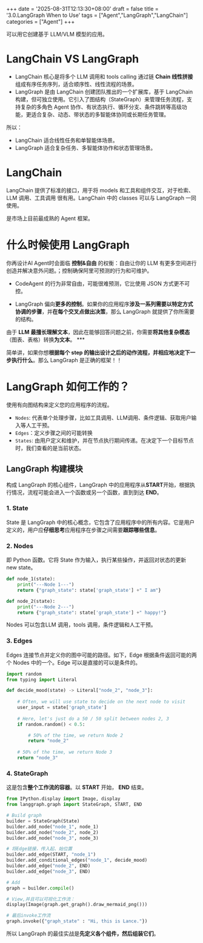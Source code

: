 +++
date = '2025-08-31T12:13:30+08:00'
draft = false
title = '3.0.LangGraph When to Use'
tags = ["Agent","LangGraph","LangChain"]
categories = ["Agent"]
+++

可以用它创建基于 LLM/VLM 模型的应用。



# LangChain VS LangGraph

- LangChain 核心是将多个 LLM 调用和 tools calling 通过链 **Chain 线性拼接**组成有序任务序列，适合顺序性、线性流程的场景。
- LangGraph 是由 LangChain 创建团队推出的一个扩展库，基于 LangChain 构建，但可独立使用。它引入了图结构（StateGraph）来管理任务流程，支持复杂的多角色 Agent 协作、有状态执行、循环分支、条件跳转等高级功能，更适合复杂、动态、带状态的多智能体协同或长期任务管理。

所以：

- LangChain 适合线性任务和单智能体场景。
- LangGraph 适合复杂任务、多智能体协作和状态管理场景。


# LangChain

LangChain 提供了标准的接口，用于将 models 和工具和组件交互，对于检索、LLM 调用、工具调用 很有用。LangChain 中的 classes 可以与 LangGraph 一同使用。

是市场上目前最成熟的 Agent 框架。


# 什么时候使用 LangGraph

你再设计AI Agent时会面临 **控制&自由** 的权衡：自由让你的 LLM 有更多空间进行创造并解决意外问题。；控制确保阿里可预测的行为和可维护。

- CodeAgent 的行为非常自由，可能很难预测，它比使用 JSON 方式更不可控。

- LangGraph 偏向**更多的控制**。如果你的应用程序**涉及一系列需要以特定方式协调的步骤**，并**在每个交叉点做出决策**，那么 LangGraph 就提供了你所需要的结构。

由于 **LLM 最擅长理解文本**，因此在能够回答问题之前，你需要**将其他复杂模态**（图表、表格）转换**为文本**。 ***

简单讲，如果你想**根据每个 step 的输出设计之后的动作流程，并相应地决定下一步执行什么**。那么 LangGraph 是正确的框架！！


# LangGraph 如何工作的？

使用有向图结构来定义您的应用程序的流程。

  - `Nodes`: 代表单个处理步骤，比如工具调用、LLM调用、条件逻辑、获取用户输入等人工干预。
  - `Edges`：定义步骤之间的可能转换
  - `States`: 由用户定义和维护，并在节点执行期间传递。在决定下一个目标节点时，我们查看的是当前状态。


## LangGraph 构建模块

构成 LangGraph 的核心组件，LangGraph 中的应用程序从**START**开始，根据执行情况，流程可能会进入一个函数或另一个函数，直到到达 **END**。

### 1. State

State 是 LangGraph 中的核心概念，它包含了应用程序中的所有内容。它是用户定义的，用户应**仔细思考**应用程序在步骤之间需要**跟踪哪些信息**。

### 2. Nodes

即 Python 函数。它将 State 作为输入，执行某些操作，并返回对状态的更新 new state。

~~~py
def node_1(state):
    print("---Node 1---")
    return {"graph_state": state['graph_state'] +" I am"}

def node_2(state):
    print("---Node 2---")
    return {"graph_state": state['graph_state'] +" happy!"}
~~~

Nodes 可以包含LLM 调用，tools 调用，条件逻辑和人工干预。

### 3. Edges

Edges 连接节点并定义你的图中可能的路径。如下，Edge 根据条件返回可能的两个 Nodes 中的一个。Edge 可以是直接的可以是条件的。

~~~py
import random
from typing import Literal

def decide_mood(state) -> Literal["node_2", "node_3"]:
    
    # Often, we will use state to decide on the next node to visit
    user_input = state['graph_state'] 
    
    # Here, let's just do a 50 / 50 split between nodes 2, 3
    if random.random() < 0.5:

        # 50% of the time, we return Node 2
        return "node_2"
    
    # 50% of the time, we return Node 3
    return "node_3"
~~~

### 4. StateGraph

这是包含**整个工作流的容器**。以 **START** 开始， **END** 结束。

~~~py
from IPython.display import Image, display
from langgraph.graph import StateGraph, START, END

# Build graph
builder = StateGraph(State)
builder.add_node("node_1", node_1)
builder.add_node("node_2", node_2)
builder.add_node("node_3", node_3)

# 将Edge链接，传入起、始位置
builder.add_edge(START, "node_1")
builder.add_conditional_edges("node_1", decide_mood)
builder.add_edge("node_2", END)
builder.add_edge("node_3", END)

# Add
graph = builder.compile()

# View,并且可以可视化工作流：
display(Image(graph.get_graph().draw_mermaid_png()))

# 最后invoke工作流
graph.invoke({"graph_state" : "Hi, this is Lance."})
~~~

所以 LangGraph 的最佳实战是**先定义各个组件，然后组装它们**。
 